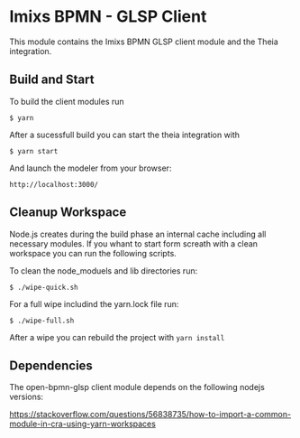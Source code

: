 # Imixs BPMN - GLSP Client

This module contains the Imixs BPMN GLSP client module and the Theia integration. 

## Build and Start

To build the client modules run

	$ yarn

After a sucessfull build you can start the theia integration with 

	$ yarn start

And launch the modeler from your browser:

	http://localhost:3000/

## Cleanup Workspace

Node.js creates during the build phase an internal cache including all necessary modules. If you whant to start form screath with a clean workspace you can run the following scripts.

To clean the node_moduels and lib directories run:

	$ ./wipe-quick.sh
	
For a full wipe includind the yarn.lock file run:

	$ ./wipe-full.sh

After a wipe you can rebuild the project with `yarn install`



## Dependencies

The open-bpmn-glsp client module depends on the following nodejs versions:


https://stackoverflow.com/questions/56838735/how-to-import-a-common-module-in-cra-using-yarn-workspaces